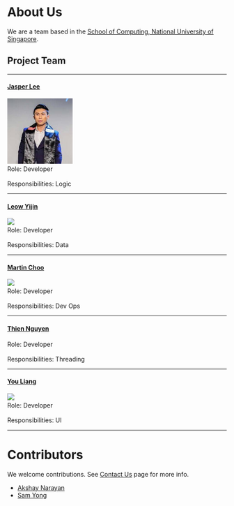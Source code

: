 # About Us

We are a team based in the [School of Computing, National University of Singapore](http://www.comp.nus.edu.sg).

## Project Team

-----

#### [Jasper Lee](https://github.com/jasperlee27)
<img src="images/JasperLee.jpg" width="150"><br>
Role: Developer <br>  
Responsibilities: Logic

-----

#### [Leow Yijin](http://github.com/yijinl) 
<img src="images/LeowYijin.jpg" width="150"><br>
Role: Developer <br>  
Responsibilities: Data

-----

#### [Martin Choo](http://github.com/m133225)
<img src="images/MartinChoo.jpg" width="150"><br>
Role: Developer <br>  
Responsibilities: Dev Ops

-----

#### [Thien Nguyen](https://github.com/ndt93)
 Role: Developer <br>  
 Responsibilities: Threading
 
 -----

#### [You Liang](http://github.com/yl-coder) 
<img src="images/YouLiang.jpg" width="150"><br>
 Role: Developer <br>  
 Responsibilities: UI
 
 -----

# Contributors

We welcome contributions. See [Contact Us](ContactUs.md) page for more info.

* [Akshay Narayan](https://github.com/se-edu/addressbook-level4/pulls?q=is%3Apr+author%3Aokkhoy)
* [Sam Yong](https://github.com/se-edu/addressbook-level4/pulls?q=is%3Apr+author%3Amauris)